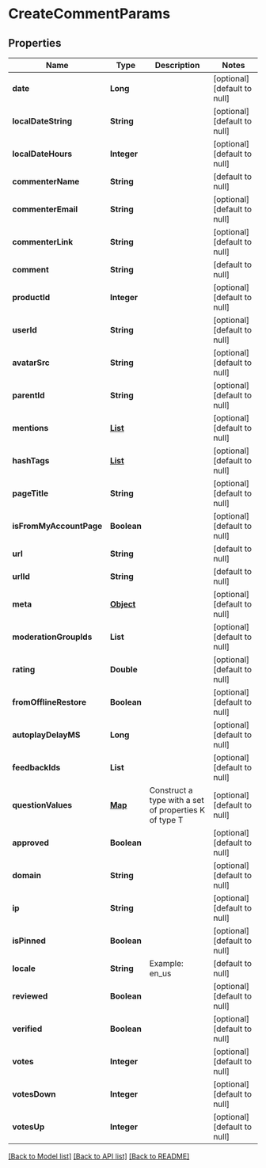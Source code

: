 # CreateCommentParams
## Properties

| Name | Type | Description | Notes |
|------------ | ------------- | ------------- | -------------|
| **date** | **Long** |  | [optional] [default to null] |
| **localDateString** | **String** |  | [optional] [default to null] |
| **localDateHours** | **Integer** |  | [optional] [default to null] |
| **commenterName** | **String** |  | [default to null] |
| **commenterEmail** | **String** |  | [optional] [default to null] |
| **commenterLink** | **String** |  | [optional] [default to null] |
| **comment** | **String** |  | [default to null] |
| **productId** | **Integer** |  | [optional] [default to null] |
| **userId** | **String** |  | [optional] [default to null] |
| **avatarSrc** | **String** |  | [optional] [default to null] |
| **parentId** | **String** |  | [optional] [default to null] |
| **mentions** | [**List**](CommentUserMentionInfo.md) |  | [optional] [default to null] |
| **hashTags** | [**List**](CommentUserHashTagInfo.md) |  | [optional] [default to null] |
| **pageTitle** | **String** |  | [optional] [default to null] |
| **isFromMyAccountPage** | **Boolean** |  | [optional] [default to null] |
| **url** | **String** |  | [default to null] |
| **urlId** | **String** |  | [default to null] |
| **meta** | [**Object**](.md) |  | [optional] [default to null] |
| **moderationGroupIds** | **List** |  | [optional] [default to null] |
| **rating** | **Double** |  | [optional] [default to null] |
| **fromOfflineRestore** | **Boolean** |  | [optional] [default to null] |
| **autoplayDelayMS** | **Long** |  | [optional] [default to null] |
| **feedbackIds** | **List** |  | [optional] [default to null] |
| **questionValues** | [**Map**](Record_string_string_or_number__value.md) | Construct a type with a set of properties K of type T | [optional] [default to null] |
| **approved** | **Boolean** |  | [optional] [default to null] |
| **domain** | **String** |  | [optional] [default to null] |
| **ip** | **String** |  | [optional] [default to null] |
| **isPinned** | **Boolean** |  | [optional] [default to null] |
| **locale** | **String** | Example: en_us | [default to null] |
| **reviewed** | **Boolean** |  | [optional] [default to null] |
| **verified** | **Boolean** |  | [optional] [default to null] |
| **votes** | **Integer** |  | [optional] [default to null] |
| **votesDown** | **Integer** |  | [optional] [default to null] |
| **votesUp** | **Integer** |  | [optional] [default to null] |

[[Back to Model list]](../README.md#documentation-for-models) [[Back to API list]](../README.md#documentation-for-api-endpoints) [[Back to README]](../README.md)


